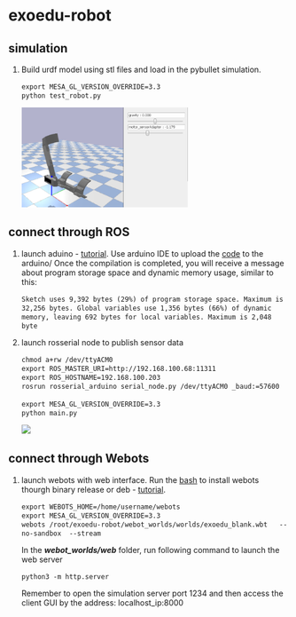 # exoedu-robot

## simulation

1. Build urdf model using stl files and load in the pybullet simulation.
    ```
    export MESA_GL_VERSION_OVERRIDE=3.3 
    python test_robot.py
    ```
    <img src="./urdf/robot.PNG" width="300" height="180">

## connect through ROS 

1. launch aduino - [tutorial](http://wiki.ros.org/rosserial_arduino/Tutorials).
    Use arduino IDE to upload the [code](./arduino/ros_test.ino) to the arduino/ Once the compilation is completed, you will receive a message about program storage space and dynamic memory usage, similar to this:
    ```
    Sketch uses 9,392 bytes (29%) of program storage space. Maximum is 32,256 bytes. Global variables use 1,356 bytes (66%) of dynamic memory, leaving 692 bytes for local variables. Maximum is 2,048 byte
    ```

2. launch rosserial node to  publish sensor data
    ```
    chmod a+rw /dev/ttyACM0
    export ROS_MASTER_URI=http://192.168.100.68:11311
    export ROS_HOSTNAME=192.168.100.203
    rosrun rosserial_arduino serial_node.py /dev/ttyACM0 _baud:=57600
    
    export MESA_GL_VERSION_OVERRIDE=3.3 
    python main.py
    ```
    ![](./urdf/sim_real_0.gif) 

## connect through Webots

1. launch webots with web interface. Run the [bash](./webots_worlds/install_webot.sh) to install webots thourgh binary release or deb - [tutorial](https://cyberbotics.com/doc/guide/installation-procedure?tab-language=python#installing-the-tarball-package).
    ```
    export WEBOTS_HOME=/home/username/webots
    export MESA_GL_VERSION_OVERRIDE=3.3 
    webots /root/exoedu-robot/webot_worlds/worlds/exoedu_blank.wbt   --no-sandbox  --stream
    ```
    In the ***webot_worlds/web*** folder, run following command to launch the web server
    ```
    python3 -m http.server
    ```
    Remember to open the simulation server port 1234 and then access the client GUI by the address: localhost_ip:8000

